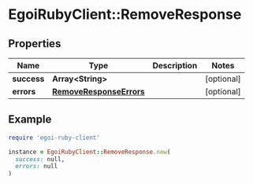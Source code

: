 # EgoiRubyClient::RemoveResponse

## Properties

| Name | Type | Description | Notes |
| ---- | ---- | ----------- | ----- |
| **success** | **Array&lt;String&gt;** |  | [optional] |
| **errors** | [**RemoveResponseErrors**](RemoveResponseErrors.md) |  | [optional] |

## Example

```ruby
require 'egoi-ruby-client'

instance = EgoiRubyClient::RemoveResponse.new(
  success: null,
  errors: null
)
```

